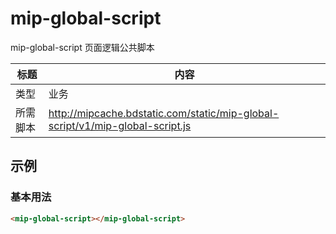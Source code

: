 ﻿# mip-global-script

mip-global-script 页面逻辑公共脚本

标题|内容
----|----
类型|业务
所需脚本|http://mipcache.bdstatic.com/static/mip-global-script/v1/mip-global-script.js

## 示例

### 基本用法
```html
<mip-global-script></mip-global-script>
```

